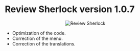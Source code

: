 # Review Sherlock version 1.0.7

<p align="center">
<img src="https://www.rbcafe.com/wp-content/uploads/img_rsf_272.png" alt="Review Sherlock">
</p>

- Optimization of the code.
- Correction of the menu.
- Correction of the translations.
